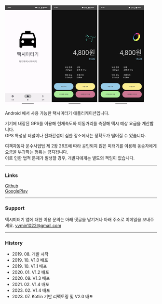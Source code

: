 <img src="app_main.png" width="30%" height="30%" alt="Screenshot"></img>
<img src="app_meter_1.png" width="30%" height="30%" alt="Screenshot"></img>
<img src="app_meter_2.png" width="30%" height="30%" alt="Screenshot"></img>

Android 에서 사용 가능한 택시미터기 애플리케이션입니다.

기기에 내장된 GPS를 이용해 현재속도와 이동거리를 측정해 택시 예상 요금을 계산합니다.<br/>
GPS 특성상 터널이나 전파간섭이 심한 장소에서는 정확도가 떨어질 수 있습니다.

여객자동차 운수사업법 제 2장 26조에 따라 공인되지 않은 미터기를 이용해 동승자에게 요금을 부과하는 행위는 금지됩니다.<br/>
이로 인한 법적 문제가 발생할 경우, 개발자에게는 별도의 책임이 없습니다.

***

### Links

[Github](https://github.com/yymin1022/TaxiMeter)<br/>
[GooglePlay](http://play.google.com/store/apps/details?id=com.yong.taximeter)

***

### Support

택시미터기 앱에 대한 이용 문의는 아래 댓글을 남기거나 아래 주소로 이메일을 보내주세요.
[yymin1022@gmail.com](mailto://yymin1022@gmail.com)

***

### History
* 2019\. 08\. 개발 시작
* 2019\. 10\. V1\.0 배포
* 2019\. 10\. V1\.1 배포
* 2020\. 01\. V1\.2 배포
* 2020\. 09\. V1\.3 배포
* 2021\. 02\. V1\.4 배포
* 2023\. 02\. V1\.4 배포
* 2023\. 07\. Kotlin 기반 리팩토링 및 V2\.0 배포
